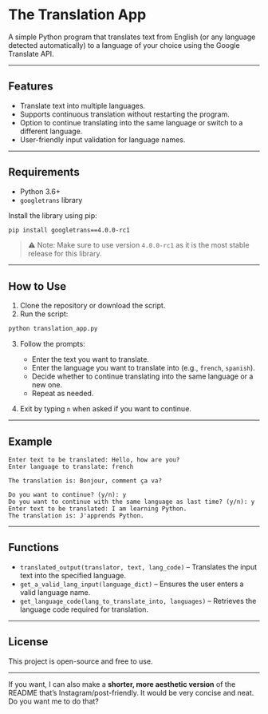 # The Translation App

A simple Python program that translates text from English (or any language detected automatically) to a language of your choice using the Google Translate API.

---

## Features

* Translate text into multiple languages.
* Supports continuous translation without restarting the program.
* Option to continue translating into the same language or switch to a different language.
* User-friendly input validation for language names.

---

## Requirements

* Python 3.6+
* `googletrans` library

Install the library using pip:

```bash
pip install googletrans==4.0.0-rc1
```

> ⚠️ Note: Make sure to use version `4.0.0-rc1` as it is the most stable release for this library.

---

## How to Use

1. Clone the repository or download the script.
2. Run the script:

```bash
python translation_app.py
```

3. Follow the prompts:

   * Enter the text you want to translate.
   * Enter the language you want to translate into (e.g., `french`, `spanish`).
   * Decide whether to continue translating into the same language or a new one.
   * Repeat as needed.

4. Exit by typing `n` when asked if you want to continue.

---

## Example

```
Enter text to be translated: Hello, how are you?
Enter language to translate: french

The translation is: Bonjour, comment ça va?

Do you want to continue? (y/n): y
Do you want to continue with the same language as last time? (y/n): y
Enter text to be translated: I am learning Python.
The translation is: J'apprends Python.
```

---

## Functions

* `translated_output(translator, text, lang_code)` – Translates the input text into the specified language.
* `get_a_valid_lang_input(language_dict)` – Ensures the user enters a valid language name.
* `get_language_code(lang_to_translate_into, languages)` – Retrieves the language code required for translation.

---

## License

This project is open-source and free to use.

---

If you want, I can also make a **shorter, more aesthetic version** of the README that’s Instagram/post-friendly. It would be very concise and neat. Do you want me to do that?
